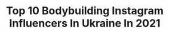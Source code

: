 ---
title: Top 10 Bodybuilding Instagram Influencers In Ukraine In 2021
description: >-
  Find top bodybuilding Instagram influencers in Ukraine in 2021. Most popular hashtags: #bodybuilding #fitness #motivation #sport.
platform: Instagram
hits: 19
text_top: Identify the top-rated Instagram profiles on inBeat.
text_bottom: Our database aggregates 19 Instagram influencers like this in Ukraine for you to work with.
profiles:
  - username: "orobets_sw"
    fullname: >-
      IVAN OROBETS
    bio: >-
      🔹I am 2️⃣2️⃣ years old♋️ 🔸7️⃣0️⃣ kg, 1️⃣8️⃣0️⃣ cm 🔹I am from Ukraine🇺🇦 🔸I training 8️⃣ years, #workout & #calisthenics 🔹My YouTube channel👇👇👇
    location: "Ukraine"
    followers: 27778
    engagement: 848
    commentsToLikes: 0.016346
    id: ck5c3ohruzqs70i111yc4udvy
    verified: false
    hashtags: ""
  - username: "twentypower"
    fullname: >-
      DAN
    bio: >-
      My main page @dan.khann Fitness trainer & model Life/Backstage/Work 📩 info.dankhan@gmail.com My blog 🔻
    location: "Ukraine"
    followers: 5480
    engagement: 1083
    commentsToLikes: 0.028128
    id: ck5zrq33mx1vz0i14xmvq2m1p
    verified: false
    hashtags: "#naturalbodybuilding, #physique, #bodygoals, #bodyfit"
  - username: "yaroslav_verba_ifbbpro"
    fullname: >-
      YAROSLAV VERBA IFBB PRO 🇺🇦
    bio: >-
      🏆PRO тренер 💪🏼Сделаю из тебя чемпиона онлайн 💊Подберу добавки 🔋Сохраню твое здоровье 🥇2x Mr.Olympia Amateur 🎓Вебинар «Темная сторона ББ», запишись👇🏼
    location: "Ukraine"
    followers: 21522
    engagement: 589
    commentsToLikes: 0.018407
    id: ckaouwvn425wf0i78rlmn0bd7
    verified: false
    hashtags: "#cadillac, #bodybuilding, #yaroslavverba, #bodybuilder"
  - username: "margarita_fomicheva"
    fullname: >-
      𝙈 𝘼 𝙍 𝙂 𝘼 𝙍 𝙄 𝙏 𝘼   𝙁𝙊𝙈𝙄𝘾𝙃𝙊𝙑𝘼
    bio: >-
      ▪️Сертифицированный тренер ▪️Модель 𝙁𝙞𝙩𝙣𝙚𝙨𝙨 𝙘𝙡𝙪𝙗💪🏻𝘼𝙪𝙧𝙖-𝙆𝙝𝙖𝙧𝙠𝙤𝙫 🇺🇦 𝙁𝙞𝙩𝙣𝙚𝙨𝙨 𝙗𝙞𝙠𝙞𝙣𝙞 🏆🥇Чемпионка Австрии 🏆Вице-чемпионка Европы 🏆Украины 𝟛 х🥇Харькова
    location: "Ukraine"
    followers: 16917
    engagement: 242
    commentsToLikes: 0.035196
    id: ckaowx0zzatzk0i787v12awyz
    verified: false
    hashtags: "#fitnessmodel, #gym, #goodday, #happybirthday"
  - username: "annet_us"
    fullname: >-
      Ус Анна
    bio: >-
      🌺Fitness Bikini 🥇miss Olympia Prague 2017 🏆Champ of Ukraine ⚫️Personal🔛Online training 📝Сотрудничество в direct
    location: "Ukraine"
    followers: 17821
    engagement: 258
    commentsToLikes: 0.024467
    id: ck8tddm062xrx0j78o1g099zi
    verified: false
    hashtags: "#fitness, #npcbikini, #sportgirl, #fit"
  - username: "angelika.lagoda"
    fullname: >-
      Angelika Lagoda | IFBB
    bio: >-
      ⠀ WEIDER AMBASSADOR 🇩🇪 Weider Germany 🇪🇸 Weider Spain Человек-AMINO-кислота __ 📌промокод «Angel» %
    location: "Ukraine"
    followers: 39574
    engagement: 145
    commentsToLikes: 0.035183
    id: ck5zzq7vmc81k0i148rw0yd9o
    verified: false
    hashtags: "#xpark, #motivation, #weider, #model"
  - username: "vova__champ"
    fullname: >-
      Vоlodymyr BYRUK
    bio: >-
      Trainer @5element.ua Bodybuilder🏆Vice World, Overall European Champ 🏋️‍♂️Powerlifter IPF total-1050kg/105,6kg ⬇️⬇️⬇️ONLINE COACHING🔴
    location: "Ukraine"
    followers: 6406
    engagement: 403
    commentsToLikes: 0.019552
    id: ck5hna8o3ngk70i11c8au3fpn
    verified: false
    hashtags: "#5element, #fitness, #personaltrainer, #bodybuilding"
  - username: "a_p_r_i_o_r_i"
    fullname: >-
      Maks Putria
    bio: >-
      💪Мастер-тренер тренажёрного 🤼‍♂️МС Украины Панкратион 🏋🏽‍♂️Победитель, призёр турниров по CrossFit 🏃‍♂️Победитель, призёр турниров забегов OCR
    location: "Ukraine"
    followers: 17772
    engagement: 219
    commentsToLikes: 0.064857
    id: ck5ce5v47kdtn0i11md0wu5d1
    verified: false
    hashtags: "#ocrlife, #ocr, #powerlift, #crossfit"
  - username: "eugene_aesthetics_official"
    fullname: >-
      Евгений Михайленко
    bio: >-
      🇺🇦IFBB ELITE PRO 📸 Model 💪🏼Coach 🏆Classic physique 🥇Diamond cup 🥇Ukrainian/European/World champion 📃@allnutrition_ua @biolineinn @gorillawearukraine
    location: "Ukraine"
    followers: 50077
    engagement: 333
    commentsToLikes: 0.014480
    id: ckaorh0etn6b00i78zds8gjw5
    verified: false
    hashtags: "#ultraswole, #fbbu, #dsncomua, #roadtothedream"
  - username: "soso.glonti"
    fullname: >-
      SENSEI
    bio: >-
      🗡️Атлет @roadtothedream По вопросам рекламы 👉 @rizhiy_sensei 👇 Бесплатный марафон 👇
    location: "Ukraine"
    followers: 119321
    engagement: 598
    commentsToLikes: 0.012934
    id: ck602i188hfen0i14sipiimah
    verified: false
    hashtags: "#transformation, #samurai, #shredded, #fitnessgoals"
---
